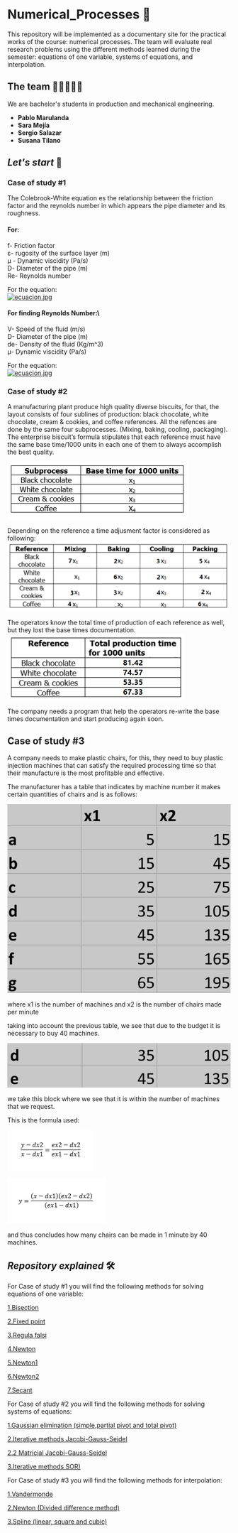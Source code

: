 # Numerical_Processes 🤖
This repository will be implemented as a documentary site for the practical works of the course: numerical processes. The team will evaluate real research problems using the different methods learned during the semester: equations of one variable, systems of equations, and interpolation. 

## The team 👩🏻‍💻👨‍💻

We are bachelor's students in production and mechanical engineering.

* **Pablo Marulanda** 
* **Sara Mejía** 
* **Sergio Salazar** 
* **Susana Tilano** 

## *Let's start* 🚀
### Case of study #1 
The Colebrook-White equation es the relationship between the friction factor and the reynolds number in which appears the pipe diameter and its roughness. 
#### For:
f- Friction factor \
ε- rugosity of the surface layer (m)\
μ - Dynamic viscidity (Pa/s) \
D- Diameter of the pipe (m)\
Re- Reynolds number 

For the equation:\
[![ecuacion.jpg](https://i.postimg.cc/C5W73ypg/ecuacion.jpg)](https://postimg.cc/kRvWSp51)

#### For finding Reynolds Number:\
V- Speed of the fluid (m/s)\
D- Diameter of the pipe (m)\
de- Density of the fluid (Kg/m^3) \
μ- Dynamic viscidity (Pa/s)

For the equation:\
[![ecuacion.jpg](https://i.postimg.cc/C5W73ypg/ecuacion.jpg)](https://postimg.cc/kRvWSp51)





### Case of study #2
A manufacturing plant produce high quality diverse biscuits, for that, the layout consists of four sublines of production: black chocolate, white chocolate, cream & cookies, and coffee references.
All the refences are done by the same four subprocesses. (Mixing, baking, cooling, packaging). The enterprise biscuit’s formula stipulates that each reference must have the same base time/1000 units in each one of them to always accomplish the best quality.

![Image text](https://github.com/Stilanof/Numerical_Processes/blob/main/study_case2/img/subprocesses.png)

Depending on the reference a time adjusment factor is considered as following:![Image text](https://github.com/Stilanof/Numerical_Processes/blob/main/study_case2/img/adjustment%20factor%201.png)


The operators know the total time of production of each reference as well, but they lost the base times documentation.
![Image text](https://github.com/Stilanof/Numerical_Processes/blob/main/study_case2/img/total%20production%20times%201.png)



The company needs a program that help the operators re-write the base times documentation and start producing again soon.

## Case of study #3

A company needs to make plastic chairs, for this, they need to buy plastic injection machines that can satisfy the required processing time so that their manufacture is the most profitable and effective.

The manufacturer has a table that indicates by machine number it makes certain quantities of chairs and is as follows:

![](Screenshot_2022-05-19-20-19-20-123_com.microsoft.office.excel.jpg)

where x1 is the number of machines and x2 is the number of chairs made per minute

taking into account the previous table, we see that due to the budget it is necessary to buy 40 machines.

![](https://github.com/Stilanof/Numerical_Processes/blob/main/Screenshot_2022-05-19-18-50-18-122_com.microsoft.office.excel~2.jpg)

we take this block where we see that it is within the number of machines that we request.

This is the formula used:

![](https://github.com/Stilanof/Numerical_Processes/blob/main/IMG-20220519-WA0012.jpg)

![](https://github.com/Stilanof/Numerical_Processes/blob/main/IMG-20220519-WA0013.jpg)

and thus concludes how many chairs can be made in 1 minute by 40 machines.


## *Repository explained* 🛠️

For Case of study #1 you will find the following methods for solving equations of one variable:

[1.Bisection](https://github.com/Stilanof/Numerical_Processes/blob/main/study_case1/codes/1.%20Bisection.m)

[2.Fixed point](https://github.com/Stilanof/Numerical_Processes/blob/main/study_case1/codes/2.%20Fixed%20Point.m)

[3.Regula falsi](https://github.com/Stilanof/Numerical_Processes/blob/main/study_case1/codes/3.%20Regula%20Falsa.m)

[4.Newton](https://github.com/Stilanof/Numerical_Processes/blob/main/study_case1/codes/4.%20Newton.m)

[5.Newton1](https://github.com/Stilanof/Numerical_Processes/blob/main/study_case1/codes/5.%20Newton%201.m)

[6.Newton2](https://github.com/Stilanof/Numerical_Processes/blob/main/study_case1/codes/6.%20Newton%202.m)

[7.Secant](https://github.com/Stilanof/Numerical_Processes/blob/main/study_case1/codes/7.%20Secant.m)

For Case of study #2 you will find the following methods for solving systems of equations:

[1.Gaussian elimination (simple,partial pivot and total pivot)](https://github.com/Stilanof/Numerical_Processes/blob/main/study_case2/Gaussian%20elimination.m)

[2.Iterative methods Jacobi-Gauss-Seidel](https://github.com/Stilanof/Numerical_Processes/blob/main/study_case2/Iterative_methods_Jacobi_Gauss_Seidel.m)

[2.2 Matricial Jacobi-Gauss-Seidel](https://github.com/Stilanof/Numerical_Processes/blob/main/study_case2/Matricial_JacobiSeid.m)

[3.Iterative methods SOR)](https://github.com/Stilanof/Numerical_Processes/blob/main/study_case2/SOR.m)


For Case of study #3 you will find the following methods for interpolation:

[1.Vandermonde](https://github.com/Stilanof/Numerical_Processes/blob/main/study_case3/1.%20Vandermonde.m)

[2.Newton (Divided difference method)](https://github.com/Stilanof/Numerical_Processes/blob/main/study_case3/2.%20Newton.m)

[3.Spline (linear, square and cubic)](https://github.com/Stilanof/Numerical_Processes/blob/main/study_case3/3.%20Spline.m)
